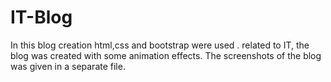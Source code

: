 # IT-Blog
In this blog creation html,css and bootstrap were used .
related to IT, the blog was created with some animation effects.
The screenshots of the blog was given in a separate file.
